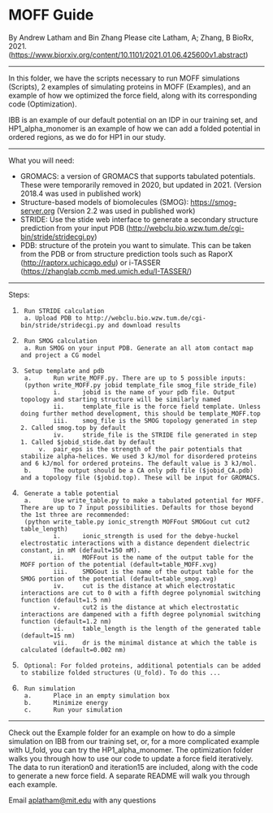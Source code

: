# MOFF Guide
By Andrew Latham and Bin Zhang
Please cite Latham, A; Zhang, B BioRx, 2021. (https://www.biorxiv.org/content/10.1101/2021.01.06.425600v1.abstract)

-------------------------------------------------------------------------------------------------------------------------------------------------------------------------------------------------------------
In this folder, we have the scripts necessary to run MOFF simulations (Scripts), 2 examples of simulating proteins in MOFF (Examples), and an example of how we optimized the force field, along with its corresponding code (Optimization).

IBB is an example of our default potential on an IDP in our training set, and HP1_alpha_monomer is an example of how we can add a folded potential in ordered regions, as we do for HP1 in our study.

-------------------------------------------------------------------------------------------------------------------------------------------------------------------------------------------------------------
What you will need:
- GROMACS: a version of GROMACS that supports tabulated potentials. These were temporarily removed in 2020, but updated in 2021. (Version 2018.4 was used in published work)
- Structure-based models of biomolecules (SMOG): https://smog-server.org (Version 2.2 was used in published work)
- STRIDE: Use the stide web interface to generate a secondary structure prediction from your input PDB (http://webclu.bio.wzw.tum.de/cgi-bin/stride/stridecgi.py)
- PDB: structure of the protein you want to simulate. This can be taken from the PDB or from structure prediction tools such as RaporX (http://raptorx.uchicago.edu) or i-TASSER (https://zhanglab.ccmb.med.umich.edu/I-TASSER/)


---------------------------------------------------------------------------------------------------------------------------------------------------------------------------------------------------------------
Steps:
1.		Run STRIDE calculation
		a. Upload PDB to http://webclu.bio.wzw.tum.de/cgi-bin/stride/stridecgi.py and download results
2.		Run SMOG calculation
		a. Run SMOG on your input PDB. Generate an all atom contact map and project a CG model
3.      Setup template and pdb
        a.      Run write_MOFF.py. There are up to 5 possible inputs:
        (python write_MOFF.py jobid template_file smog_file stride_file)
        		i.		jobid is the name of your pdb file. Output topology and starting structure will be similarly named
        		ii.		template_file is the force field template. Unless doing further method development, this should be template_MOFF.top
        		iii.	smog_file is the SMOG topology generated in step 2. Called smog.top by default
        		iv.		stride_file is the STRIDE file generated in step 1. Called $jobid_stide.dat by default
			v.	pair_eps is the strength of the pair potentials that stabilize alpha-helices. We used 3 kJ/mol for disordered proteins and 6 kJ/mol for ordered proteins. The default value is 3 kJ/mol.
        b.      The output should be a CA only pdb file ($jobid_CA.pdb) and a topology file ($jobid.top). These will be input for GROMACS.
4.      Generate a table potential
        a.      Use write_table.py to make a tabulated potential for MOFF. There are up to 7 input possibilities. Defaults for those beyond the 1st three are recommended:
        (python write_table.py ionic_strength MOFFout SMOGout cut cut2 table_length)
                i.      ionic_strength is used for the debye-huckel electrostatic interactions with a distance dependent dielectric constant, in mM (default=150 mM).
                ii.     MOFFout is the name of the output table for the MOFF portion of the potential (default=table_MOFF.xvg)
                iii.    SMOGout is the name of the output table for the SMOG portion of the potential (default=table_smog.xvg)
                iv.    	cut is the distance at which electrostatic interactions are cut to 0 with a fifth degree polynomial switching function (default=1.5 nm)
                v.     	cut2 is the distance at which electrostatic interactions are dampened with a fifth degree polynomial switching function (default=1.2 nm)
                vi.     table_length is the length of the generated table (default=15 nm)
                vii.    dr is the minimal distance at which the table is calculated (default=0.002 nm)
5.      Optional: For folded proteins, additional potentials can be added to stabilize folded structures (U_fold). To do this ...

6.      Run simulation
        a.      Place in an empty simulation box
        b.      Minimize energy
        c.      Run your simulation
        
---------------------------------------------------------------------------------------------------------------------------------------------------------------------------------------------------------------

Check out the Example folder for an example on how to do a simple simulation on IBB from our training set, or, for a more complicated example with U_fold, you can try the HP1_alpha_monomer. The optimization folder walks you through how to use our code to update a force field iteratively. The data to run iteration0 and iteration15 are included, along with the code to generate a new force field. A separate README will walk you through each example.

Email aplatham@mit.edu with any questions
